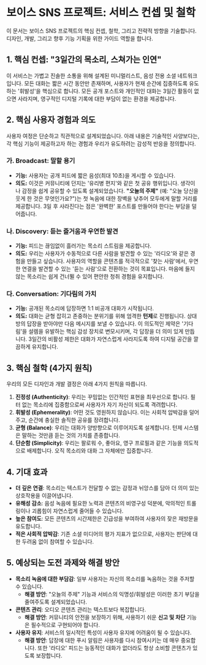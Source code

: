 # 보이스 SNS 프로젝트: 서비스 컨셉 및 철학

이 문서는 보이스 SNS 프로젝트의 핵심 컨셉, 철학, 그리고 전략적 방향을 기술합니다. 디자인, 개발, 그리고 향후 기능 기획을 위한 가이드 역할을 합니다.

## 1. 핵심 컨셉: "3일간의 목소리, 스쳐가는 인연"

이 서비스는 가볍고 진솔한 소통을 위해 설계된 미니멀리스트, 음성 전용 소셜 네트워크입니다. 모든 대화는 짧은 시간 동안만 존재하며, 사용자가 현재 순간에 집중하도록 유도하는 '휘발성'을 핵심으로 합니다. 모든 공개 포스트와 개인적인 대화는 3일간 활동이 없으면 사라지며, 영구적인 디지털 기록에 대한 부담이 없는 환경을 제공합니다.

## 2. 핵심 사용자 경험과 의도

사용자 여정은 단순하고 직관적으로 설계되었습니다. 아래 내용은 기술적인 사양보다는, 각 핵심 기능이 제공하고자 하는 경험과 우리가 유도하려는 감성적 반응을 정의합니다.

### 가. Broadcast: 말할 용기
- **기능:** 사용자는 공개 피드에 짧은 음성(최대 10초)을 게시할 수 있습니다.
- **의도:** 이것은 커뮤니티에 던지는 '유리병 편지'와 같은 첫 공유 행위입니다. 생각이나 감정을 쉽게 공유할 수 있도록 설계되었습니다. **"오늘의 주제"** (예: "오늘 당신을 웃게 한 것은 무엇인가요?")는 첫 녹음에 대한 장벽을 낮추어 모두에게 말할 거리를 제공합니다. 3일 후 사라진다는 점은 '완벽한' 포스트를 만들어야 한다는 부담을 덜어줍니다.

### 나. Discovery: 듣는 즐거움과 우연한 발견
- **기능:** 피드는 끊임없이 흘러가는 목소리 스트림을 제공합니다.
- **의도:** 우리는 사용자가 수동적으로 다른 사람을 발견할 수 있는 '라디오'와 같은 경험을 만들고 싶습니다. 사용자의 역할을 콘텐츠를 적극적으로 '찾는 사람'에서, 우연한 연결을 발견할 수 있는 '듣는 사람'으로 전환하는 것이 목표입니다. 마음에 들지 않는 목소리는 쉽게 건너뛸 수 있어 편안한 청취 경험을 유지합니다.

### 다. Conversation: 기다림의 가치
- **기능:** 공개된 목소리에 답장하면 1:1 비공개 대화가 시작됩니다.
- **의도:** 대화는 균형 잡히고 존중하는 분위기를 위해 엄격한 **턴제**로 진행됩니다. 상대방의 답장을 받아야만 다음 메시지를 보낼 수 있습니다. 이 의도적인 제약은 '기다림'을 설렘을 유발하는 핵심 감성 장치로 변모시키며, 각 답장을 더 의미 있게 만듭니다. 3일간의 비활성 제한은 대화가 자연스럽게 사라지도록 하여 디지털 공간을 깔끔하게 유지합니다.

## 3. 핵심 철학 (4가지 원칙)

우리의 모든 디자인과 개발 결정은 아래 4가지 원칙을 따릅니다.

1.  **진정성 (Authenticity)**: 우리는 꾸밈없는 인간적인 표현을 최우선으로 합니다. 필터 없는 목소리에 집중함으로써 사용자가 자기 자신이 되도록 격려합니다.
2.  **휘발성 (Ephemerality)**: 어떤 것도 영원하지 않습니다. 이는 사회적 압박감을 덜어주고, 순간에 충실한 솔직한 공유를 장려합니다.
3.  **균형 (Balance)**: 우리는 대화가 양방향으로 이루어지도록 설계합니다. 턴제 시스템은 말하는 것만큼 듣는 것의 가치를 존중합니다.
4.  **단순함 (Simplicity)**: 우리는 팔로워 수, 좋아요, 영구 프로필과 같은 기능을 의도적으로 배제합니다. 오직 목소리와 대화 그 자체에만 집중합니다.

## 4. 기대 효과

- **더 깊은 연결**: 목소리는 텍스트가 전달할 수 없는 감정과 뉘앙스를 담아 더 의미 있는 상호작용을 이끌어냅니다.
- **유해성 감소**: 음성 녹음에 필요한 노력과 콘텐츠의 비영구성 덕분에, 악의적인 트롤링이나 괴롭힘이 자연스럽게 줄어들 수 있습니다.
- **높은 참여도**: 모든 콘텐츠의 시간제한은 긴급성을 부여하여 사용자의 잦은 재방문을 유도합니다.
- **적은 사회적 압박감**: 기존 소셜 미디어의 평가 지표가 없으므로, 사용자는 판단에 대한 두려움 없이 참여할 수 있습니다.

## 5. 예상되는 도전 과제와 해결 방안

- **목소리 녹음에 대한 부담감**: 일부 사용자는 자신의 목소리를 녹음하는 것을 주저할 수 있습니다.
    - **해결 방안**: "오늘의 주제" 기능과 서비스의 익명성/휘발성은 이러한 초기 부담을 줄여주도록 설계되었습니다.
- **콘텐츠 관리**: 오디오 콘텐츠 관리는 텍스트보다 복잡합니다.
    - **해결 방안**: 커뮤니티의 안전을 보장하기 위해, 사용하기 쉬운 **신고 및 차단** 기능은 필수적으로 구현되어야 합니다.
- **사용자 유지**: 서비스의 일시적인 특성이 사용자 유지에 어려움이 될 수 있습니다.
    - **해결 방안**: 답장에 대한 푸시 알림은 사용자를 다시 참여시키는 데 매우 중요합니다. 또한 '라디오' 피드는 능동적인 대화가 없더라도 항상 소비할 콘텐츠가 있도록 보장합니다.
